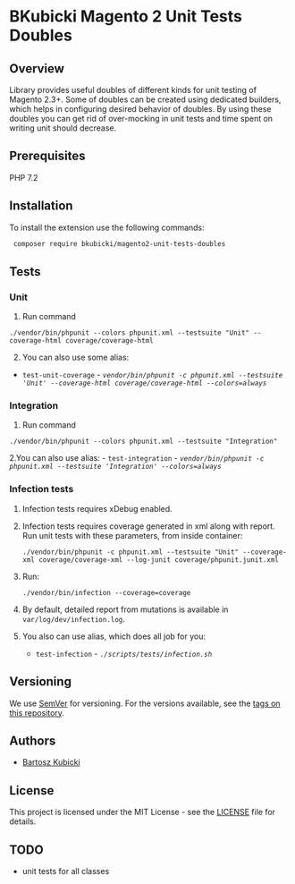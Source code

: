 # BKubicki Magento 2 Unit Tests Doubles

## Overview
Library provides useful doubles of different kinds for unit testing of Magento 2.3+. Some of doubles can be created using
dedicated builders, which helps in configuring desired behavior of doubles.
By using these doubles you can get rid of over-mocking in unit tests and time spent on writing unit should decrease.

## Prerequisites
PHP 7.2

## Installation ###

To install the extension use the following commands:

```bash
 composer require bkubicki/magento2-unit-tests-doubles
 ```
## Tests ##

### Unit ###
1. Run command
```
./vendor/bin/phpunit --colors phpunit.xml --testsuite "Unit" --coverage-html coverage/coverage-html
```

2. You can also use some alias:
  - `test-unit-coverage` - _`vendor/bin/phpunit -c phpunit.xml --testsuite 'Unit' --coverage-html coverage/coverage-html --colors=always`_
  
### Integration
1. Run command 
```
./vendor/bin/phpunit --colors phpunit.xml --testsuite "Integration"
```

2.You can also use alias:
    - `test-integration` - _`vendor/bin/phpunit -c phpunit.xml --testsuite 'Integration' --colors=always`_
    
### Infection tests ###

1. Infection tests requires xDebug enabled.

2. Infection tests requires coverage generated in xml along with report.
   Run unit tests with these parameters, from inside container: 
    ```
    ./vendor/bin/phpunit -c phpunit.xml --testsuite "Unit" --coverage-xml coverage/coverage-xml --log-junit coverage/phpunit.junit.xml

    ```
3. Run:    
    ```
    ./vendor/bin/infection --coverage=coverage
    ```
    
5. By default, detailed report from mutations is available in ```var/log/dev/infection.log```.

6. You also can use alias, which does all job for you:
    - `test-infection` - _`./scripts/tests/infection.sh`_

  
## Versioning

We use [SemVer](http://semver.org/) for versioning. For the versions available, see the [tags on this repository](https://github.com/bartoszkubicki/background-process-screen/tags).


## Authors

* [Bartosz Kubicki](https://github.com/bartoszkubicki)


## License

This project is licensed under the MIT License - see the [LICENSE](LICENSE) file for details.


## TODO

* unit tests for all classes